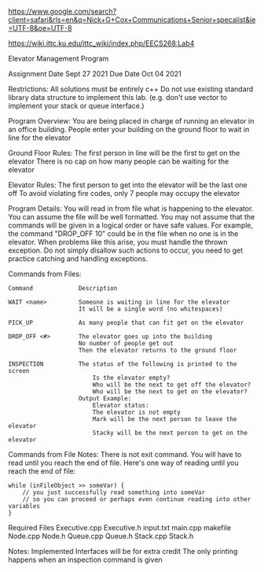 https://www.google.com/search?client=safari&rls=en&q=Nick+G+Cox+Communications+Senior+specalist&ie=UTF-8&oe=UTF-8


https://wiki.ittc.ku.edu/ittc_wiki/index.php/EECS268:Lab4

Elevator Management Program

Assignment Date     Sept 27 2021
Due Date            Oct  04 2021

Restrictions:
    All solutions must be entirely c++
    Do not use existing standard library data structure to implement this lab.  (e.g. don't use vector to implement your stack or queue interface.)

Program Overview:
    You are being placed in charge of running an elevator in an office building.
    People enter your building on the ground floor to wait in line for the elevator

Ground Floor Rules:
    The first person in line will be the first to get on the elevator
    There is no cap on how many people can be waiting for the elevator

Elevator Rules:
    The first person to get into the elevator will be the last one off
    To avoid violating fire codes, only 7 people may occupy the elevator

Program Details:
    You will read in from file what is happening to the elevator.
    You can assume the file will be well formatted.
    You may not assume that the commands will be given in a logical order or have safe values.
    For example, the command "DROP_OFF 10" could be in the file when no one is in the elevator.
    When problems like this arise, you must handle the thrown exception.
    Do not simply disallow such actions to occur, you need to get practice catching and handling exceptions.

Commands from Files:

    Command             Description

    WAIT <name>         Someone is waiting in line for the elevator
                        It will be a single word (no whitespaces)

    PICK_UP             As many people that can fit get on the elevator

    DROP_OFF <#>        The elevator goes up into the building
                        No number of people get out
                        Then the elevator returns to the ground floor

    INSPECTION          The status of the following is printed to the screen
                            Is the elevator empty?
                            Who will be the next to get off the elevator?
                            Who will be the next to get on the elevator?
                        Output Example:
                            Elevator status:
                            The elevator is not empty
                            Mark will be the next person to leave the elevator
                            Stacky will be the next person to get on the elevator
Commands from File Notes:
    There is not exit command.
    You will have to read until you reach the end of file.
    Here's one way of reading until you reach the end of file:

    while (inFileObject >> someVar) {
        // you just successfully read something into someVar
        // so you can proceed or perhaps even continue reading into other variables
    }


Required Files
Executive.cpp
Executive.h
input.txt
main.cpp
makefile
Node.cpp
Node.h
Queue.cpp
Queue.h
Stack.cpp
Stack.h

Notes:
    Implemented Interfaces will be for extra credit
    The only printing happens when an inspection command is given

